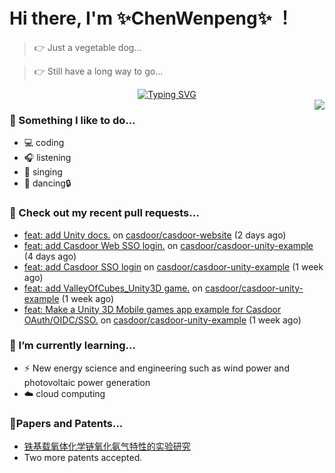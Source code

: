 # Hi there, I'm ✨ChenWenpeng✨ ！

> 👉 Just a vegetable dog...

> 👉 Still have a long way to go...

<div align="center">
  <a href="https://www.runoob.com/go/go-tutorial.html">
    <img src="https://readme-typing-svg.demolab.com?font=Fira+Code&pause=1000&width=435&lines=Feeling%20the%20world...&center=true&size=16" alt="Typing SVG" />
  </a>
</div>



<img align="right" src="https://github-readme-stats.vercel.app/api?username=cwp0&show_icons=true&icon_color=9932cd&text_color=a8a8a8&bg_color=13161B&hide_title=false&hide_border=true" />

### 🌈 Something I like to do...
- 💻 coding
- 🎧 listening
- 🎤 singing
- 💃 dancing🔒

### 🔨 Check out my recent pull requests...

- [feat: add Unity docs.](https://github.com/casdoor/casdoor-website/pull/552) on [casdoor/casdoor-website](https://github.com/casdoor/casdoor-website) (2 days ago)
- [feat: add Casdoor Web SSO login.](https://github.com/casdoor/casdoor-unity-example/pull/6) on [casdoor/casdoor-unity-example](https://github.com/casdoor/casdoor-unity-example) (4 days ago)
- [feat: add Casdoor SSO login](https://github.com/casdoor/casdoor-unity-example/pull/5) on [casdoor/casdoor-unity-example](https://github.com/casdoor/casdoor-unity-example) (1 week ago)
- [feat: add ValleyOfCubes_Unity3D game.](https://github.com/casdoor/casdoor-unity-example/pull/4) on [casdoor/casdoor-unity-example](https://github.com/casdoor/casdoor-unity-example) (1 week ago)
- [feat: Make a Unity 3D Mobile games app example for Casdoor OAuth/OIDC/SSO.](https://github.com/casdoor/casdoor-unity-example/pull/3) on [casdoor/casdoor-unity-example](https://github.com/casdoor/casdoor-unity-example) (1 week ago)

### 🌱 I’m currently learning...
- ⚡️ New energy science and engineering such as wind power and photovoltaic power generation
- ☁️ cloud computing

### 📃Papers and Patents... 
- [铁基载氧体化学链氧化氨气特性的实验研究](https://xueshu.baidu.com/usercenter/paper/show?paperid=1p7m0c40dn1a04e0491y08w09j317716&site=xueshu_se)
- Two more patents accepted.


